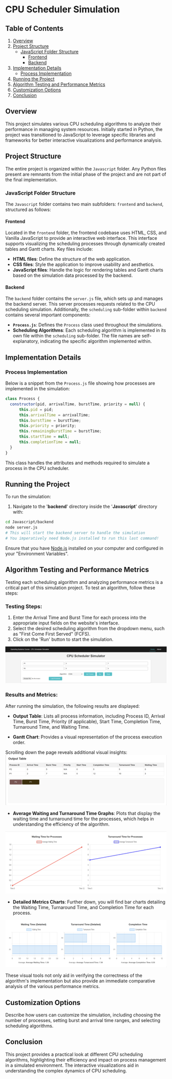 # CPU Scheduler Simulation

## Table of Contents
1. [Overview](#overview)
2. [Project Structure](#project-structure)
   - [JavaScript Folder Structure](#javascript-folder-structure)
     - [Frontend](#frontend)
     - [Backend](#backend)
3. [Implementation Details](#implementation-details)
   - [Process Implementation](#process-implementation)
4. [Running the Project](#running-the-project)
5. [Algorithm Testing and Performance Metrics](#algorithm-testing-and-performance-metrics)
6. [Customization Options](#customization-options)
7. [Conclusion](#conclusion)

## Overview
This project simulates various CPU scheduling algorithms to analyze their performance in managing system resources. Initially started in Python, the project was transitioned to JavaScript to leverage specific libraries and frameworks for better interactive visualizations and performance analysis.

## Project Structure

The entire project is organized within the `Javascript` folder. Any Python files present are remnants from the initial phase of the project and are not part of the final implementation.

### JavaScript Folder Structure

The `Javascript` folder contains two main subfolders: `frontend` and `backend`, structured as follows:

#### Frontend
Located in the `frontend` folder, the frontend codebase uses HTML, CSS, and Vanilla JavaScript to provide an interactive web interface. This interface supports visualizing the scheduling processes through dynamically created tables and Gantt charts. Key files include:
- **HTML files**: Define the structure of the web application.
- **CSS files**: Style the application to improve usability and aesthetics.
- **JavaScript files**: Handle the logic for rendering tables and Gantt charts based on the simulation data processed by the backend.

#### Backend
The `backend` folder contains the `server.js` file, which sets up and manages the backend server. This server processes requests related to the CPU scheduling simulation. Additionally, the `scheduling` sub-folder within `backend` contains several important components:
- **`Process.js`**: Defines the `Process` class used throughout the simulations.
- **Scheduling Algorithms**: Each scheduling algorithm is implemented in its own file within the `scheduling` sub-folder. The file names are self-explanatory, indicating the specific algorithm implemented within.

## Implementation Details

### Process Implementation

Below is a snippet from the `Process.js` file showing how processes are implemented in the simulation:

```javascript
class Process {
  constructor(pid, arrivalTime, burstTime, priority = null) {
      this.pid = pid;
      this.arrivalTime = arrivalTime;
      this.burstTime = burstTime;
      this.priority = priority;
      this.remainingBurstTime = burstTime;
      this.startTime = null;
      this.completionTime = null;
  }
}
```

This class handles the attributes and methods required to simulate a process in the CPU scheduler.

## Running the Project

To run the simulation:

1. Navigate to the '**backend**' directory inside the '**Javascript**' directory with:

```bash
cd Javascript/backend
node server.js
# This will start the backend server to handle the simulation
# You imperatively need Node.js installed to run this last command!
```

Ensure that you have [Node.js](https://nodejs.org/en/download) installed on your computer and configured in your "Environment Variables".

## Algorithm Testing and Performance Metrics

Testing each scheduling algorithm and analyzing performance metrics is a critical part of this simulation project. To test an algorithm, follow these steps:

### Testing Steps:
1. Enter the Arrival Time and Burst Time for each process into the appropriate input fields on the website's interface.
2. Select the desired scheduling algorithm from the dropdown menu, such as "First Come First Served" (FCFS).
3. Click on the 'Run' button to start the simulation.

![Input Interface](Javascript/frontend/images/input_interface.png)
### Results and Metrics:
After running the simulation, the following results are displayed:

- **Output Table**: Lists all process information, including Process ID, Arrival Time, Burst Time, Priority (if applicable), Start Time, Completion Time, Turnaround Time, and Waiting Time.

- **Gantt Chart**: Provides a visual representation of the process execution order.

Scrolling down the page reveals additional visual insights:
![Output Table](Javascript/frontend/images/output_table.png)

- **Average Waiting and Turnaround Time Graphs**: Plots that display the waiting time and turnaround time for the processes, which helps in understanding the efficiency of the algorithm.

![Average Times Plotted](Javascript/frontend/images/avg_waiting_ta_times.png)

- **Detailed Metrics Charts**: Further down, you will find bar charts detailing the Waiting Time, Turnaround Time, and Completion Time for each process.

![Detailed Metrics Charts](Javascript/frontend/images/detailed_charts.png)

These visual tools not only aid in verifying the correctness of the algorithm's implementation but also provide an immediate comparative analysis of the various performance metrics.


## Customization Options

Describe how users can customize the simulation, including choosing the number of processes, setting burst and arrival time ranges, and selecting scheduling algorithms.


## Conclusion

This project provides a practical look at different CPU scheduling algorithms, highlighting their efficiency and impact on process management in a simulated environment. The interactive visualizations aid in understanding the complex dynamics of CPU scheduling.